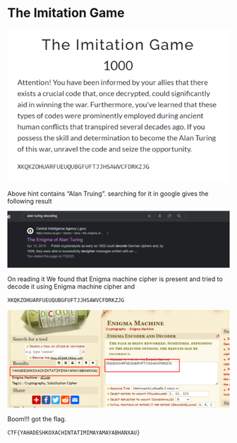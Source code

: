# The Imitation Game

![Untitled](The%20Imitation%20Game%20b54c5fc6ca7f4474b01b18084c3e676a/Untitled.png)

Above hint contains “Alan Truing”. searching for it in google gives  the following result

![Untitled](The%20Imitation%20Game%20b54c5fc6ca7f4474b01b18084c3e676a/Untitled%201.png)

On reading it We found that Enigma machine cipher is present and tried to decode it using Enigma machine cipher and

```jsx
XKQKZOHUARFUEUQUBGFUFTJJHSAWVCFDRKZJG
```

![Untitled](The%20Imitation%20Game%20b54c5fc6ca7f4474b01b18084c3e676a/Untitled%202.png)

Boom!!! got the flag.

```jsx
CTF{YAHADESHKOXACHINTATIMIMAYAMAYABHANXAU}
```